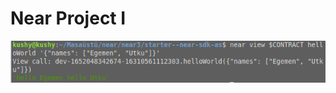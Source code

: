 # Near Project I 
![Result](https://github.com/egemenkus/np1/blob/main/starter--near-sdk-as/result.png?raw=true)
